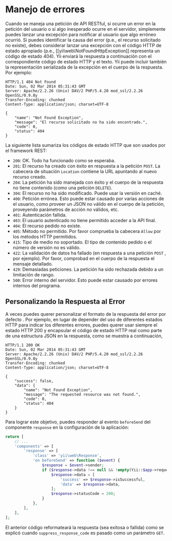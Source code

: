 Manejo de errores
=================

Cuando se maneja una petición de API RESTful, si ocurre un error en la petición del usuario o si algo inesperado
ocurre en el servidor, simplemente puedes lanzar una excepción para notificar al usuario que algo erróneo ocurrió.
Si puedes identificar la causa del error (p.e., el recurso solicitado no existe), debes considerar lanzar una excepción
con el código HTTP de estado apropiado (p.e., [[yii\web\NotFoundHttpException]] representa un código de estado 404).
Yii enviará la respuesta a continuación con el correspondiente código de estado HTTP y el texto. Yii puede incluir también
la representación serializada de la excepción en el cuerpo de la respuesta. Por ejemplo:

```
HTTP/1.1 404 Not Found
Date: Sun, 02 Mar 2014 05:31:43 GMT
Server: Apache/2.2.26 (Unix) DAV/2 PHP/5.4.20 mod_ssl/2.2.26 OpenSSL/0.9.8y
Transfer-Encoding: chunked
Content-Type: application/json; charset=UTF-8

{
    "name": "Not Found Exception",
    "message": "El recurso solicitado no ha sido encontrado.",
    "code": 0,
    "status": 404
}
```

La siguiente lista sumariza los códigos de estado HTTP que son usados por el framework REST:

* `200`: OK. Todo ha funcionado como se esperaba.
* `201`: El recurso ha creado con éxito en respuesta a la petición `POST`. La cabecera de situación `Location` contiene la URL apuntando al nuevo recurso creado.
* `204`: La petición ha sido manejada con éxito y el cuerpo de la respuesta no tiene contenido (como una petición `DELETE`).
* `304`: El recurso no ha sido modificado. Puede usar la versión en caché.
* `400`: Petición errónea. Esto puede estar causado por varias acciones de el usuario, como proveer un JSON no válido en el cuerpo de la petición, proveyendo parámetros de acción no válidos, etc.
* `401`: Autenticación fallida.
* `403`: El usuario autenticado no tiene permitido acceder a la API final.
* `404`: El recurso pedido no existe.
* `405`: Método no permitido. Por favor comprueba la cabecera `Allow` por los métodos HTTP permitidos.
* `415`: Tipo de medio no soportado. El tipo de contenido pedido o el número de versión no es válido.
* `422`: La validación de datos ha fallado (en respuesta a una petición `POST` , por ejemplo). Por favor, comprobad en el cuerpo de la respuesta el mensaje detallado.
* `429`: Demasiadas peticiones. La petición ha sido rechazada debido a un limitación de rango.
* `500`: Error interno del servidor. Esto puede estar causado por errores internos del programa.


## Personalizando la Respuesta al Error <span id="customizing-error-response"></span>

A veces puedes querer personalizar el formato de la respuesta del error por defecto . Por ejemplo, en lugar de depender
del uso de diferentes estados HTTP para indicar los diferentes errores, puedes querer usar siempre el estado HTTP 200
y encapsular el código de estado HTTP real como parte de una estructura JSON en la respuesta, como se muestra a continuación,

```
HTTP/1.1 200 OK
Date: Sun, 02 Mar 2014 05:31:43 GMT
Server: Apache/2.2.26 (Unix) DAV/2 PHP/5.4.20 mod_ssl/2.2.26 OpenSSL/0.9.8y
Transfer-Encoding: chunked
Content-Type: application/json; charset=UTF-8

{
    "success": false,
    "data": {
        "name": "Not Found Exception",
        "message": "The requested resource was not found.",
        "code": 0,
        "status": 404
    }
}
```

Para lograr este objetivo, puedes responder al evento `beforeSend` del componente `response` en la configuración de la aplicación:

```php
return [
    // ...
    'components' => [
        'response' => [
            'class' => 'yii\web\Response',
            'on beforeSend' => function ($event) {
                $response = $event->sender;
                if ($response->data !== null && !empty(Yii::$app->request->get['suppress_response_code'])) {
                    $response->data = [
                        'success' => $response->isSuccessful,
                        'data' => $response->data,
                    ];
                    $response->statusCode = 200;
                }
            },
        ],
    ],
];
```

El anterior código reformateará la respuesta (sea exitosa o fallida) como se explicó cuando
`suppress_response_code` es pasado como un parámetro `GET`.

